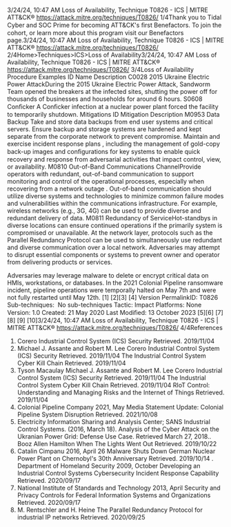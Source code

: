 3/24/24, 10:47 AM Loss of Availability, Technique T0826 - ICS | MITRE ATT&CK®
https://attack.mitre.org/techniques/T0826/ 1/4Thank you to Tidal Cyber and SOC Prime for becoming ATT&CK's ﬁrst Benefactors. To join the cohort, or learn more about this program visit our
Benefactors page.3/24/24, 10:47 AM Loss of Availability, Technique T0826 - ICS | MITRE ATT&CK®
https://attack.mitre.org/techniques/T0826/ 2/4Home>Techniques>ICS>Loss of Availability3/24/24, 10:47 AM Loss of Availability, Technique T0826 - ICS | MITRE ATT&CK®
https://attack.mitre.org/techniques/T0826/ 3/4Loss of Availability
Procedure Examples
ID Name Description
C0028 2015 Ukraine Electric
Power AttackDuring the 2015 Ukraine Electric Power Attack, Sandworm Team opened the breakers at the infected
sites, shutting the power off for thousands of businesses and households for around 6 hours. 
S0608 Conﬁcker A Conﬁcker infection at a nuclear power plant forced the facility to temporarily shutdown. 
Mitigations
ID Mitigation Description
M0953 Data Backup Take and store data backups from end user systems and critical servers. Ensure backup and storage
systems are hardened and kept separate from the corporate network to prevent compromise.
Maintain and exercise incident response plans , including the management of gold-copy back-up
images and conﬁgurations for key systems to enable quick recovery and response from adversarial
activities that impact control, view, or availability.
M0810 Out-of-Band
Communications
ChannelProvide operators with redundant, out-of-band communication to support monitoring and control of
the operational processes, especially when recovering from a network outage . Out-of-band
communication should utilize diverse systems and technologies to minimize common failure modes
and vulnerabilities within the communications infrastructure. For example, wireless networks (e.g.,
3G, 4G) can be used to provide diverse and redundant delivery of data.
M0811 Redundancy of
ServiceHot-standbys in diverse locations can ensure continued operations if the primarily system is
compromised or unavailable. At the network layer, protocols such as the Parallel Redundancy
Protocol can be used to simultaneously use redundant and diverse communication over a local
network. Adversaries may attempt to disrupt essential components or systems to prevent owner and operator from delivering products or services. 
 
Adversaries may leverage malware to delete or encrypt critical data on HMIs, workstations, or databases.
In the 2021 Colonial Pipeline ransomware incident, pipeline operations were temporally halted on May 7th and were not fully restarted until
May 12th. [1]
[2][3]
[4]
Version PermalinkID: T0826
Sub-techniques:  No sub-techniques
 
Tactic: Impact
 
Platforms: None
Version: 1.0
Created: 21 May 2020
Last Modiﬁed: 13 October 2023
[5][6]
[7]
[8]
[9]
[10]3/24/24, 10:47 AM Loss of Availability, Technique T0826 - ICS | MITRE ATT&CK®
https://attack.mitre.org/techniques/T0826/ 4/4References
1. Corero Industrial Control System (ICS) Security Retrieved.
2019/11/04
2. Michael J. Assante and Robert M. Lee Corero Industrial
Control System (ICS) Security Retrieved. 2019/11/04 The
Industrial Control System Cyber Kill Chain Retrieved.
2019/11/04
3. Tyson Macaulay Michael J. Assante and Robert M. Lee Corero
Industrial Control System (ICS) Security Retrieved.
2019/11/04 The Industrial Control System Cyber Kill Chain
Retrieved. 2019/11/04 RIoT Control: Understanding and
Managing Risks and the Internet of Things Retrieved.
2019/11/04
4. Colonial Pipeline Company 2021, May Media Statement
Update: Colonial Pipeline System Disruption Retrieved.
2021/10/08
5. Electricity Information Sharing and Analysis Center; SANS
Industrial Control Systems. (2016, March 18). Analysis of the
Cyber Attack on the Ukranian Power Grid: Defense Use Case.
Retrieved March 27, 2018. . Booz Allen Hamilton When The Lights Went Out Retrieved.
2019/10/22
7. Catalin Cimpanu 2016, April 26 Malware Shuts Down German
Nuclear Power Plant on Chernobyl's 30th Anniversary
Retrieved. 2019/10/14
 . Department of Homeland Security 2009, October Developing
an Industrial Control Systems Cybersecurity Incident
Response Capability Retrieved. 2020/09/17
9. National Institute of Standards and Technology 2013, April
Security and Privacy Controls for Federal Information Systems
and Organizations Retrieved. 2020/09/17
10. M. Rentschler and H. Heine The Parallel Redundancy Protocol
for industrial IP networks Retrieved. 2020/09/25